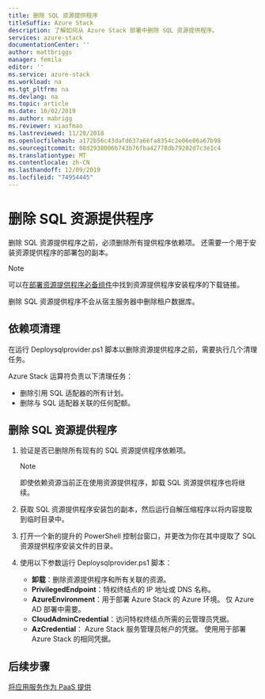 ```yaml
---
title: 删除 SQL 资源提供程序
titleSuffix: Azure Stack
description: 了解如何从 Azure Stack 部署中删除 SQL 资源提供程序。
services: azure-stack
documentationCenter: ''
author: mattbriggs
manager: femila
editor: ''
ms.service: azure-stack
ms.workload: na
ms.tgt_pltfrm: na
ms.devlang: na
ms.topic: article
ms.date: 10/02/2019
ms.author: mabrigg
ms.reviewer: xiaofmao
ms.lastreviewed: 11/20/2018
ms.openlocfilehash: a172b56c43dafd637a66fa8354c2e06e06a67b98
ms.sourcegitcommit: 08d2938006b743b76fba42778db79202d7c3e1c4
ms.translationtype: MT
ms.contentlocale: zh-CN
ms.lasthandoff: 12/09/2019
ms.locfileid: "74954445"
---
```

# <a name="remove-the-sql-resource-provider"></a>删除 SQL 资源提供程序

删除 SQL 资源提供程序之前，必须删除所有提供程序依赖项。 还需要一个用于安装资源提供程序的部署包的副本。

> [!NOTE]
> 可以在[部署资源提供程序必备组件](./azure-stack-sql-resource-provider-deploy.md#prerequisites)中找到资源提供程序安装程序的下载链接。

删除 SQL 资源提供程序不会从宿主服务器中删除租户数据库。

## <a name="dependency-cleanup"></a>依赖项清理

在运行 Deploysqlprovider.ps1 脚本以删除资源提供程序之前，需要执行几个清理任务。

Azure Stack 运算符负责以下清理任务：

* 删除引用 SQL 适配器的所有计划。
* 删除与 SQL 适配器关联的任何配额。

## <a name="to-remove-the-sql-resource-provider"></a>删除 SQL 资源提供程序

1. 验证是否已删除所有现有的 SQL 资源提供程序依赖项。

   > [!NOTE]
   > 即使依赖资源当前正在使用资源提供程序，卸载 SQL 资源提供程序也将继续。
  
2. 获取 SQL 资源提供程序安装包的副本，然后运行自解压缩程序以将内容提取到临时目录中。

3. 打开一个新的提升的 PowerShell 控制台窗口，并更改为你在其中提取了 SQL 资源提供程序安装文件的目录。

4. 使用以下参数运行 Deploysqlprovider.ps1 脚本：

    * **卸载**：删除资源提供程序和所有关联的资源。
    * **PrivilegedEndpoint**：特权终结点的 IP 地址或 DNS 名称。
    * **AzureEnvironment**：用于部署 Azure Stack 的 Azure 环境。 仅 Azure AD 部署中需要。
    * **CloudAdminCredential**：访问特权终结点所需的云管理员凭据。
    * **AzCredential**： Azure Stack 服务管理员帐户的凭据。 使用用于部署 Azure Stack 的相同凭据。

## <a name="next-steps"></a>后续步骤

[将应用服务作为 PaaS 提供](azure-stack-app-service-overview.md)
